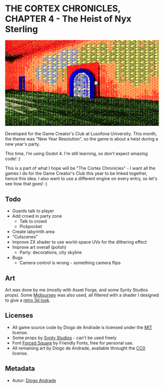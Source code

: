 # THE CORTEX CHRONICLES, CHAPTER 4 - The Heist of Nyx Sterling

![TitleImage](screenshots/screen01.png)

Developed for the Game Creator's Club at Lusofona University.
This month, the theme was "New Year Resolution", so the game is about a heist during a new year's party.

This time, I'm using Godot 4. I'm still learning, so don't expect amazing code! :)

This is a part of what I hope will be "The Cortex Chronicles" - I want all the games I do for the Game Creator's Club this year to be linked together, hence this idea.
I also want to use a different engine on every entry, so let's see how that goes! :)

## Todo

- Guards talk to player
- Add crowd in party zone
  - Talk to crowd
  - Pickpocket
- Create labyrinth area
- "Cutscenes"
- Improve ZX shader to use world-space UVs for the dithering effect
- Improve art overall (polish)
  - Party: decorations, city skyline
- Bugs
  - Camera control is wrong - something camera flips

## Art

Art was done by me (mostly with Asset Forge, and some Synty Studios props).
Some [Midjourney] was also used, all filtered with a shader I designed to give a [retro 3d look].

## Licenses

- All game source code by Diogo de Andrade is licensed under the [MIT] license.
- Some props by [Synty Studios] - can't be used freely
- Font [Forced Square] by Friendly Fonts, free for personal use.
- All remaining art by Diogo de Andrade, available throught the [CC0] license.

## Metadata

- Autor: [Diogo Andrade]

[Diogo Andrade]:https://github.com/DiogoDeAndrade
[Midjourney]:https://www.midjourney.com/home/
[Synty Studios]:https://www.syntystudios.com/
[CC0]:https://creativecommons.org/publicdomain/zero/1.0/
[CC-BY 3.0]:https://creativecommons.org/licenses/by/3.0/
[Forced Square]:https://www.dafont.com/pt/forced-square.font
[retro 3d look]:https://github.com/DiogoDeAndrade/dithered_palette
[MIT]:LICENSE
